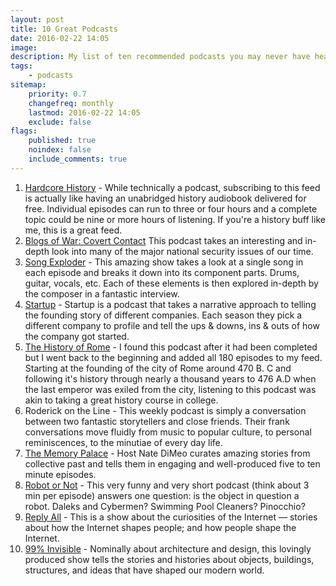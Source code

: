 ```yaml
---
layout: post
title: 10 Great Podcasts
date: 2016-02-22 14:05
image:
description: My list of ten recommended podcasts you may never have heard of before.
tags:
    - podcasts
sitemap:
    priority: 0.7
    changefreq: monthly
    lastmod: 2016-02-22 14:05
    exclude: false
flags:
    published: true
    noindex: false
    include_comments: true
---
```


1. [Hardcore History][1] - While technically a podcast, subscribing to this feed is actually like having an unabridged history audiobook delivered for free. Individual episodes can run to three or four hours and a complete topic could be nine or more hours of listening. If you're a history buff like me, this is a great feed.
2. [Blogs of War: Covert Contact][15] This podcast takes an interesting and in-depth look into many of the major national security issues of our time.
3. [Song Exploder][2] - This amazing show takes a look at a single song in each episode and breaks it down into its component parts. Drums, guitar, vocals, etc. Each of these elements is then explored in-depth by the composer in a fantastic interview.
4. [Startup][3] - Startup is a podcast that takes a narrative approach to telling the founding story of different companies. Each season they pick a different company to profile and tell the ups & downs, ins & outs of how the company got started.
5. [The History of Rome][4] - I found this podcast after it had been completed but I went back to the beginning and added all 180 episodes to my feed. Starting at the founding of the city of Rome around 470 B. C and following it's history through nearly a thousand years to 476 A.D when the last emperor was exiled from the city, listening to this podcast was akin to taking a great history course in college.
6. Roderick on the Line - This weekly podcast is simply a conversation between two fantastic storytellers and close friends. Their frank conversations move fluidly from music to popular culture, to personal reminiscences, to the minutiae of every day life.
7. [The Memory Palace][10] - Host Nate DiMeo curates amazing stories from collective past and tells them in engaging and well-produced five to ten minute episodes.
8. [Robot or Not][16] - This very funny and very short podcast (think about 3 min per episode) answers one question: is the object in question a robot. Daleks and Cybermen? Swimming Pool Cleaners? Pinocchio?
9. [Reply All][11] - This is a show about the curiosities of the Internet &mdash; stories about how the Internet shapes people; and how people shape the Internet.
10. [99% Invisible][9] - Nominally about architecture and design, this lovingly produced show tells the stories and histories about objects, buildings, structures, and ideas that have shaped our modern world.

[1]: https://www.dancarlin.com/hardcore-history-series/
[2]: https://songexploder.net
[3]: https://gimletmedia.com/show/startup/
[4]: https://thehistoryofrome.typepad.com
[9]: https://99percentinvisible.org
[10]: https://thememorypalace.us
[11]: https://gimletmedia.com/show/reply-all/
[15]: https://covertcontact.com/
[16]: https://www.theincomparable.com/robot
